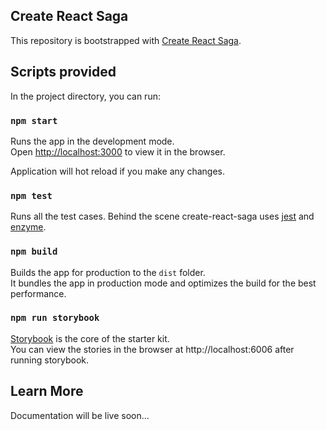 ## Create React Saga
This repository is bootstrapped with [Create React Saga](https://github.com/sprakash57/create-react-saga).

## Scripts provided

In the project directory, you can run:

### `npm start`

Runs the app in the development mode.\
Open [http://localhost:3000](http://localhost:3000) to view it in the browser.

Application will hot reload if you make any changes.

### `npm test`

Runs all the test cases. Behind the scene create-react-saga uses [jest](https://jestjs.io) and [enzyme](https://enzymejs.github.io/enzyme).

### `npm build`

Builds the app for production to the `dist` folder.\
It bundles the app in production mode and optimizes the build for the best performance.

### `npm run storybook`

[Storybook](https://storybook.js.org) is the core of the starter kit. \
You can view the stories in the browser at http://localhost:6006 after running storybook.

## Learn More

Documentation will be live soon...
